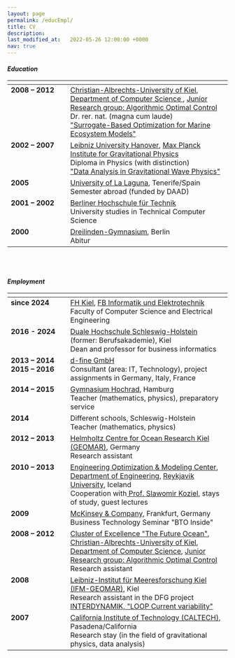 ```yaml
---
layout: page
permalink: /educEmpl/
title: CV
description:
last_modified_at:   2022-05-26 12:00:00 +0000
nav: true
---
```


#### *Education*

<table cellpadding="10" cellspacing="0" border="0">
    <thead>
        <tr>
            <th><span style="display: inline-block; width:120px"></span></th>
            <th></th>
        </tr>
    </thead>
    <tbody>
        <tr>
            <td align="left" valign="top"> <b> 2008 – 2012 </b> </td>
            <td align="left" valign="top"> <a href="https://www.uni-kiel.de/de/" target="_blank">Christian-Albrechts-University of Kiel</a>, <a href="https://www.inf.uni-kiel.de/en" target="_blank">Department of Computer Science </a>, <a href="https://www.algopt.informatik.uni-kiel.de/en" target="_blank">Junior Research group: Algorithmic Optimal Control </a> <br> Dr. rer. nat. (magna cum laude) <br> <a href="https://macau.uni-kiel.de/receive/diss_mods_00007782?lang=de" target="_blank">"Surrogate-Based Optimization for Marine Ecosystem Models" </a> </td>
        </tr>
        <tr>
            <td align="left" valign="top"> <b>2002 – 2007 </b> </td>
            <td align="left" valign="top"> <a href="https://www.uni-hannover.de/en/" target="_blank">Leibniz University Hanover</a>, <a href="https://www.aei.mpg.de/" target="_blank">Max Planck Institute for Gravitational Physics</a> <br> Diploma in Physics (with distinction) <br> <a href="https://www.astronomische-gesellschaft.de/de/aktivitaeten/publ/jb/inst/hannover/aei/JB-AEI_Hannover-2007.pdf" target="_blank">"Data Analysis in Gravitational Wave Physics" </a> </td>
        </tr>
        <tr>
            <td align="left" valign="top"> <b> 2005 </b> </td>
            <td align="left" valign="top"> <a href="https://www.ull.es/en/" target="_blank">University of La Laguna</a>, Tenerife/Spain <br> Semester abroad (funded by DAAD) </td>
        </tr>
        <tr>
            <td align="left" valign="top"> <b> 2001 – 2002 </b> </td>
            <td align="left" valign="top"><a href="https://www.bht-berlin.de/en/" target="_blank">Berliner Hochschule für Technik</a> <br> University studies in Technical Computer Science</td>            
        </tr>
        <tr>
            <td align="left" valign="top"> <b> 2000 </b> </td>
            <td align="left" valign="top"><a href="https://dreilinden-gymnasium.de/" target="_blank">Dreilinden-Gymnasium</a>, Berlin <br> Abitur </td>
        </tr>
    </tbody>
</table>

<br><br>
#### *Employment*

<table cellpadding="10" cellspacing="0" border="0">
    <thead>
        <tr>
            <th><span style="display: inline-block; width:120px"></span></th>
            <th></th>
        </tr>
    </thead>
    <tbody>
        <tr>
            <td align="left" valign="top"> <b> since 2024 </b> </td>
            <td align="left" valign="top"> <a href="https://www.fh-kiel.de" target="_blank"> FH Kiel</a>, <a href="https://www.fh-kiel.de/en/faculties/faculty-of-computer-science-and-electrical-engineering/" target="_blank"> FB Informatik und Elektrotechnik</a> <br> Faculty of Computer Science and Electrical Engineering </td>            
        </tr>
        <tr>
            <td align="left" valign="top"> <b> 2016 - 2024 </b> </td>
            <td align="left" valign="top"> <a href="https://www.dhsh.de" target="_blank"> Duale Hochschule Schleswig-Holstein</a> (former: Berufsakademie), Kiel <br> Dean and professor for business informatics </td>            
        </tr>
        <tr>
            <td align="left" valign="top"> <b> 2013 – 2014 <br> 2015 – 2016 </b> </td>
            <td align="left" valign="top"> <a href="https://www.d-fine.com/" target="_blank"> d-fine GmbH </a> <br> Consultant (area: IT, Technology), project assignments in Germany, Italy, France </td>
        </tr>
        <tr>
            <td align="left" valign="top"> <b> 2014 – 2015 </b> </td>
            <td align="left" valign="top"> <a href="https://www.gymnasium-hochrad.de/" target="_blank"> Gymnasium Hochrad</a>, Hamburg <br> Teacher (mathematics, physics), preparatory service </td>
        </tr>        
        <tr>
            <td align="left" valign="top"> <b> 2014 </b> </td>
            <td align="left" valign="top"> Different schools, Schleswig-Holstein <br> Teacher (mathematics, physics) </td>
        </tr>        
        <tr>
            <td align="left" valign="top"> <b> 2012 – 2013 </b> </td>
            <td align="left" valign="top"> <a href="https://www.geomar.de/" target="_blank"> Helmholtz Centre for Ocean Research Kiel (GEOMAR)</a>, Germany <br> Research assistant </td>
        </tr>        
        <tr>
            <td align="left" valign="top"> <b> 2010 – 2013 </b> </td>
            <td align="left" valign="top"> <a href="http://eomc.ru.is/eoml_index.html" target="_blank">Engineering Optimization & Modeling Center</a>, <a href="https://en.ru.is/st/de/" target="_blank"> Department of Engineering</a>, <a href="https://en.ru.is" target="_blank">Reykjavik University</a>, Iceland <br> Cooperation with<a href="https://en.ru.is/the-university/faculty-and-staff/koziel" target="_blank"> Prof. Slawomir Koziel</a>, stays of study, guest lectures </td>
        </tr>        
        <tr>
            <td align="left" valign="top"> <b> 2009 </b> </td>
            <td align="left" valign="top"> <a href="https://www.mckinsey.de/" target="_blank"> McKinsey & Company</a>, Frankfurt, Germany <br> Business Technology Seminar "BTO Inside" </td>
        </tr>        
        <tr>
            <td align="left" valign="top"> <b> 2008 – 2012 </b> </td>
            <td align="left" valign="top"> <a href="https://www.futureocean.org/en/cluster/index.php" target="_blank"> Cluster of Excellence "The Future Ocean"</a>, <a href="https://www.uni-kiel.de/de/" target="_blank"> Christian-Albrechts-University of Kiel</a>, <a href="https://www.inf.uni-kiel.de/en" target="_blank"> Department of Computer Science</a>, <a href="https://www.algopt.informatik.uni-kiel.de/en" target="_blank"> Junior Research group: Algorithmic Optimal Control</a> <br> Research assistant </td>
        </tr>        
        <tr>
            <td align="left" valign="top"> <b> 2008 </b> </td>
            <td align="left" valign="top"> <a href="https://www.geomar.de/news/article/aus-ifm-geomar-wird-geomar" target="_blank"> Leibniz-Institut für Meeresforschung Kiel (IFM-GEOMAR)</a>, Kiel <br> Research assistant in the DFG project <a href="https://gepris.dfg.de/gepris/projekt/42144659?context=projekt&task=showDetail&id=42144659&" target="_blank">INTERDYNAMIK, "LOOP Current variability"</a></td>
        </tr>        
        <tr>
            <td align="left" valign="top"> <b> 2007 </b> </td>
            <td align="left" valign="top"> <a href="https://www.caltech.edu/" target="_blank"> California Institute of Technology (CALTECH)</a>, Pasadena/California <br> Research stay (in the field of gravitational physics, data analysis)</td>
        </tr>        
    </tbody>
</table>


<!-- 
### Education

| <span style="display: inline-block; width:120px"></span> | |
| :--- | :--- |
| **2008 - 2012** | [Christian-Albrechts-University of Kiel](https://www.uni-kiel.de/de/), [Department of Computer Science](https://www.inf.uni-kiel.de/en), [Junior Research group: Algorithmic Optimal Control](https://www.algopt.informatik.uni-kiel.de/en) <br> Dr. rer. nat. (magan cum laude) <br> ["Surrogate-Based Optimization for Marine Ecosystem Models"](https://macau.uni-kiel.de/receive/diss_mods_00007782?lang=de) | <br><br><br><br><br>
| **2002 – 2007** | [Leibniz University Hanover](https://www.uni-hannover.de/en/), [Max Planck Institute for Gravitational Physics](https://www.aei.mpg.de/) <br> Diploma in Physics (with distinction) <br> ["Data Analysis in Gravitational Wave Physics"](https://www.astronomische-gesellschaft.de/de/aktivitaeten/publ/jb/inst/hannover/aei/JB-AEI_Hannover-2007.pdf) | <br><br><br>
| **2005** | [University of La Laguna](https://www.ull.es/en/), Tenerife/Spain <br> Semester abroad (funded by DAAD) | <br><br><br>
| **2001 – 2002** | [Berliner Hochschule für Technik](https://www.bht-berlin.de/en/) <br> University studies in Technical Computer Science | <br><br><br>
| **2000** | [Dreilinden-Gymnasium](https://dreilinden-gymnasium.de/), Berlin <br> Abitur |

<br><br><br>
### Employment

| <span style="display: inline-block; width:120px"></span> | |
| :--- | :--- |
| **since 2016** | [Duale Hochschule Schleswig-Holstein](https://www.dhsh.de) (former: Berufsakademie), Kiel <br> Dean and professor for business informatics | <br><br><br>
| **2013 - 2014 <br> 2015 - 2016** | [d-fine GmbH](https://www.d-fine.com/) <br> Consultant (area: IT, Technology), project assignments in Germany, Italy, France | <br><br><br>
| **2014 - 2015** | [Gymnasium Hochrad](https://www.gymnasium-hochrad.de/), Hamburg <br> Teacher (mathematics, physics), preparatory service | <br><br><br>
| **2014** | Different schools, Schleswig-Holstein <br> Teacher (mathematics, physics) |
| **2012 – 2013** | Helmholtz Centre for Ocean Research Kiel, [GEOMAR](https://www.geomar.de/), Germany <br> Research assistant | <br><br><br>
| **2010 – 2013** | [Engineering Optimization & Modeling Center](https://eomc.ru.is/eoml_index.html), Reykjavik University, Iceland <br> Cooperation with Prof. Slawomir Koziel, stays of study, guest lectures | <br><br><br>
| **2009** | [MCKinsey](https://www.mckinsey.de/), Frankfurt, Germany <br> Business Technology Seminar "BTO Inside" | <br><br><br>
| **2008 – 2012** | Cluster of Excellence ["The Future Ocean"](https://www.futureocean.org/en/cluster/index.php), [Christian-Albrechts-University of Kiel](https://www.uni-kiel.de/de/), [Department of Computer Science](https://www.inf.uni-kiel.de/en), [Junior Research group: Algorithmic Optimal Control](https://www.algopt.informatik.uni-kiel.de/en), Germany <br> Research assistant | <br><br><br>
| **2008** | Leibniz-Institut für Meeresforschung Kiel ([IFM-GEOMAR](https://www.geomar.de/news/article/aus-ifm-geomar-wird-geomar)), Kiel <br> Research assistant in the DFG project [INTERDYNAMIK, "LOOP Current variability"](https://gepris.dfg.de/gepris/projekt/42144659?context=projekt&task=showDetail&id=42144659&) | <br><br><br>
| **2007** | [California Institute of Technology (CALTECH)](https://www.caltech.edu/), Pasadena/California <br> Research stay (in the field of gravitational physics, data analysis) | <br><br>
-->

